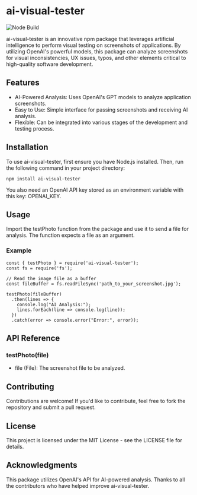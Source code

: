 # ai-visual-tester

![Node Build](https://github.com/LaurentiuGabriel/ai-visual-tester/actions/workflows/node.js.yml/badge.svg)

ai-visual-tester is an innovative npm package that leverages artificial intelligence to perform visual testing on screenshots of applications. By utilizing OpenAI's powerful models, this package can analyze screenshots for visual inconsistencies, UX issues, typos, and other elements critical to high-quality software development.

## Features
- AI-Powered Analysis: Uses OpenAI's GPT models to analyze application screenshots.
- Easy to Use: Simple interface for passing screenshots and receiving AI analysis.
- Flexible: Can be integrated into various stages of the development and testing process.

## Installation
To use ai-visual-tester, first ensure you have Node.js installed. Then, run the following command in your project directory:

```
npm install ai-visual-tester
```
You also need an OpenAI API key stored as an environment variable with this key: OPENAI_KEY.

## Usage
Import the testPhoto function from the package and use it to send a file for analysis. The function expects a file as an argument.

### Example
```
const { testPhoto } = require('ai-visual-tester');
const fs = require('fs');

// Read the image file as a buffer
const fileBuffer = fs.readFileSync('path_to_your_screenshot.jpg');

testPhoto(fileBuffer)
  .then(lines => {
    console.log("AI Analysis:");
    lines.forEach(line => console.log(line));
  })
  .catch(error => console.error("Error:", error));
```

## API Reference
### testPhoto(file)
- file (File): The screenshot file to be analyzed.

## Contributing
Contributions are welcome! If you'd like to contribute, feel free to fork the repository and submit a pull request.

## License
This project is licensed under the MIT License - see the LICENSE file for details.

## Acknowledgments
This package utilizes OpenAI's API for AI-powered analysis.
Thanks to all the contributors who have helped improve ai-visual-tester.
